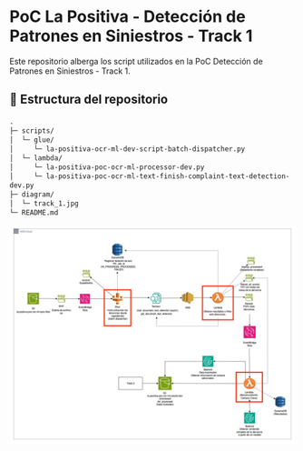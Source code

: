 # PoC La Positiva - Detección de Patrones en Siniestros - Track 1
Este repositorio alberga los script utilizados en la PoC Detección de Patrones en Siniestros - Track 1.

## 📁 Estructura del repositorio

```text
.
├─ scripts/
│  └─ glue/
│     └─ la-positiva-ocr-ml-dev-script-batch-dispatcher.py
│  └─ lambda/
│     └─ la-positiva-poc-ocr-ml-processor-dev.py
│     └─ la-positiva-poc-ocr-ml-text-finish-complaint-text-detection-dev.py
├─ diagram/
│  └─ track_1.jpg
└─ README.md
```

![Diagrama](diagram/track_1.jpg)
